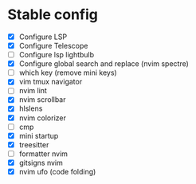 # Stable config

- [x] Configure LSP
- [x] Configure Telescope
- [ ] Configure lsp lightbulb
- [x] Configure global search and replace (nvim spectre)
- [ ] which key (remove mini keys)
- [x] vim tmux navigator
- [ ] nvim lint
- [x] nvim scrollbar 
- [x] hlslens 
- [x] nvim colorizer 
- [ ] cmp 
- [x] mini startup
- [x] treesitter 
- [ ] formatter nvim 
- [x] gitsigns nvim 
- [x] nvim ufo (code folding)

